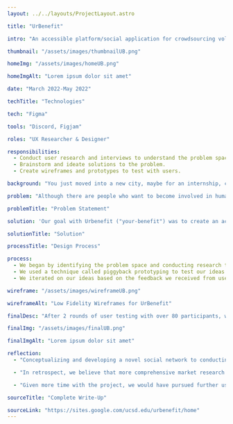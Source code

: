 ```yaml
---
layout: ../../layouts/ProjectLayout.astro

title: "UrBenefit"

intro: "An accessible platform/social application for crowdsourcing volunteers for humanitarian and art-based community efforts."

thumbnail: "/assets/images/thumbnailUB.png"

homeImg: "/assets/images/homeUB.png"

homeImgAlt: "Lorem ipsum dolor sit amet"

date: "March 2022-May 2022"

techTitle: "Technologies"

tech: "Figma"

tools: "Discord, Figjam"

roles: "UX Researcher & Designer"

responsibilities:
  - Conduct user research and interviews to understand the problem space.
  - Brainstorm and ideate solutions to the problem.
  - Create wireframes and prototypes to test with users.

background: "You just moved into a new city, maybe for an internship, college, job, or simply just for a fresh start, the reason doesn’t matter, but you want to know what is going around you. You’re the type of person who always want to help others. You want to get to know like-minded people or just want to know where you can help out. That’s where UrBenefit, a centralized hub for community events comes into play."

problem: "Although there are people who want to become involved in humanitarian efforts, many find it difficult, citing that it's difficult to do so without a club or organization who sets everything up. Outside of these organizations, there aren't any advertisements or flyers to go out and help out somewhere."

problemTitle: "Problem Statement"

solution: 'Our goal with Urbenefit ("your-benefit") was to create an accessible platform/social application oriented around crowdsourcing possible volunteers of humanitarian and art-based community efforts (ie. park clean-ups, large scale murals, trash compost groups, etc.). UrBenefit strives to provide a platform in which there is an easily accessible, centralized hub for those with a desire to participate in humanitarian efforts and better the community around them.'

solutionTitle: "Solution"

processTitle: "Design Process"

process:
  - We began by identifying the problem space and conducting research to understand the problem and the users.
  - We used a technique called piggyback prototyping to test our ideas with users.
  - We iterated on our ideas based on the feedback we received from users.

wireframe: "/assets/images/wireframeUB.png"

wireframeAlt: "Low Fidelity Wireframes for UrBenefit"

finalDesc: "After 2 rounds of user testing with over 80 participants, we were able to create high fidelity mockups of the final product where we strived to keep a clean, modern, and organic aesthetic."

finalImg: "/assets/images/finalUB.png"

finalImgAlt: "Lorem ipsum dolor sit amet"

reflection:
  - "Conceptualizing and developing a novel social network to conducting piggyback prototyping sessions, the experience proved to be both inspiring and enlightening, offering valuable lessons for our future endeavors."

  - "In retrospect, we believe that more comprehensive market research should be a greater area of focus. Understanding the market landscape and conducting competitive analysis would have significantly contributed to the success of our idea. Gathering relevant information is essential for creating a well-informed and successful product."

  - "Given more time with the project, we would have pursued further user testing on both the low-fi and hi-fi mockups, incorporating valuable feedback from the market and stakeholders. As designers, one of the most challenging aspects is designing for the user’s conceptual model, rather than relying solely on our own understanding. Ensuring that the product is intuitive and user-friendly for a wider audience is a critical consideration for success. "

sourceTitle: "Complete Write-Up"

sourceLink: "https://sites.google.com/ucsd.edu/urbenefit/home"
---
```

